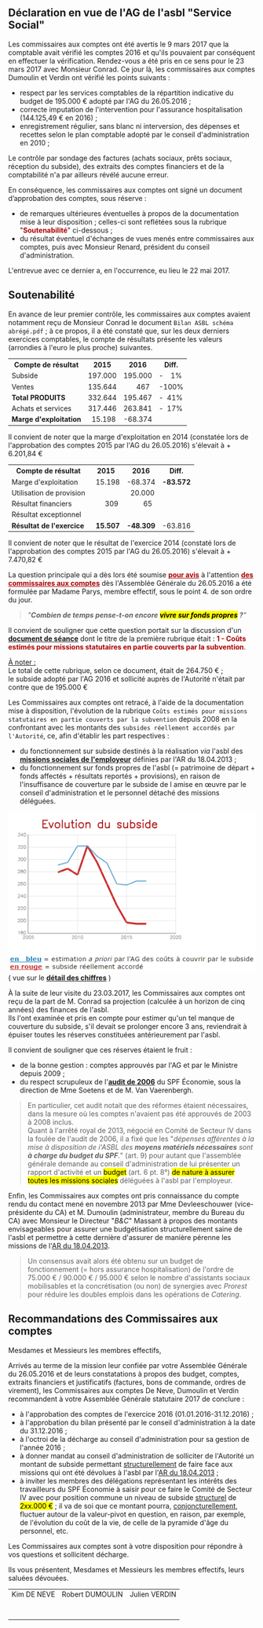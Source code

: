 ## Déclaration en vue de l'AG de l'asbl "Service Social"

Les commissaires aux comptes ont été avertis le 9 mars 2017 que la comptable avait vérifié les comptes 2016 et qu'ils pouvaient par conséquent en effectuer la vérification. Rendez-vous a été pris en ce sens pour le 23 mars 2017 avec Monsieur Conrad.
Ce jour là, les commissaires aux comptes Dumoulin et Verdin ont vérifié les points suivants :

* respect par les services comptables de la répartition indicative du budget de 195.000 &euro; adopté par l'AG du 26.05.2016 ;  
* correcte imputation de l'intervention pour l'assurance hospitalisation (144.125,49 &euro; en 2016) ;  
* enregistrement régulier, sans blanc ni interversion, des dépenses et recettes selon le plan comptable adopté par le conseil d'administration en 2010 ;  

Le contrôle par sondage des factures (achats sociaux, prêts sociaux, réception du subside), des extraits des comptes financiers et de la comptabilité n'a par ailleurs révélé aucune erreur.

En conséquence, les commissaires aux comptes ont signé un 
document d’approbation des comptes, sous réserve :

* de remarques ultérieures éventuelles à propos de la documentation mise à leur disposition ; celles-ci sont reflétées sous la rubrique "<font color="aa0000"><b>Soutenabilité</b></font>" ci-dessous ;  
* du résultat éventuel d'échanges de vues menés entre commissaires aux comptes, puis avec Monsieur Renard, président du conseil d'administration.  

L'entrevue avec ce dernier a, en l'occurrence, eu lieu le 22 mai 2017.

## Soutenabilité

En avance de leur premier contrôle, les commissaires aux comptes avaient notamment reçu de Monsieur Conrad le document `Bilan ASBL schéma abrégé.pdf` ; à ce propos, il a été constaté que, sur les deux derniers exercices comptables, le compte de résultats présente les valeurs (arrondies à l'euro le plus proche) suivantes.

<table>
	<tr><th>Compte de résultat</th><th>2015</th><th>2016</th><th>Diff.</th></tr>
	<tr><td>Subside</td><td>197.000</td><td>195.000</td><td>-&nbsp;&nbsp;&nbsp;&nbsp;1%</td></tr>
	<tr><td>Ventes</td><td>135.644</td><td>&nbsp;&nbsp;&nbsp;&nbsp;&nbsp;&nbsp;&nbsp;467</td><td>-100%</td></tr>
	<tr><td><b>Total PRODUITS</b></td><td>332.644</td><td>195.467</td><td>-&nbsp;&nbsp;41%</td></tr>
	<tr><td>Achats et services</td><td>317.446</td><td>263.841</td><td>-&nbsp;&nbsp;17%</td></tr>
	<tr><td><b>Marge d'exploitation</b></td><td>&nbsp;&nbsp;15.198</td><td>-68.374</td></tr>
</table>

Il convient de noter que la marge d'exploitation en 2014 (constatée lors de l'approbation des comptes 2015 par l'AG du 26.05.2016) s'élevait à + 6.201,84 &euro;

<table>
	<tr><th>Compte de résultat</th><th>2015</th><th>2016</th><th>Diff.</th></tr>
	<tr><td>Marge d'exploitation</td><td>&nbsp;&nbsp;15.198</td><td>-68.374</td><td><b>-83.572</b></td></tr>
	<tr><td>Utilisation de provision</td><td>&nbsp;</td><td>&nbsp;&nbsp;20.000</td></tr>
	<tr><td>Résultat financiers</td><td>&nbsp;&nbsp;&nbsp;&nbsp;&nbsp;&nbsp;&nbsp;309</td><td>&nbsp;&nbsp;&nbsp;&nbsp;&nbsp;&nbsp;&nbsp;&nbsp;&nbsp;65</td></tr>
	<tr><td>Résultat exceptionnel</td><td>&nbsp;</td><td>&nbsp;</td></tr>
	<tr><td><b>Résultat de l'exercice</b></td><td>&nbsp;&nbsp;<b>15.507</b></td><td><b>-48.309</b></td><td>-63.816</td></tr>
</table>

Il convient de noter que le résultat de l'exercice 2014 (constaté lors de l'approbation des comptes 2015 par l'AG du 26.05.2016) s'élevait à + 7.470,82 &euro;


La question principale qui a dès lors été soumise <font color="#aa0000"><b><u>pour avis</u></b></font> à l'attention <font color="#aa0000"><b><u>des commissaires aux comptes</u></b></font> dès l'Assemblée Générale du 26.05.2016 a été formulée par Madame Parys, membre effectif, sous le point 4. de son ordre du jour.

> *"**Combien de temps pense-t-on encore <mark>vivre sur fonds propres</mark> ?**"*

Il convient de souligner que cette question portait sur la discussion d'un [**document de séance**](AG_2016_Budget_Question_FParys.pdf) dont le titre de la première rubrique était : <font color="aa0000"><b>1 - Coûts estimés pour missions statutaires en partie couverts par la subvention</b></font>.

<u>&Agrave; noter :</u>  
Le total de cette rubrique, selon ce document, était de 264.750 &euro; ;  
le subside adopté par l'AG 2016 et sollicité auprès de l'Autorité n'était par contre que de 195.000 &euro;

Les Commissaires aux comptes ont retracé, à l'aide de la documentation mise à disposition, l'évolution de la rubrique `Coûts estimés pour missions statutaires en partie couverts par la subvention` depuis 2008 en la confrontant avec les montants des `subsides réellement accordés par l'Autorité`, ce, afin d'établir les part respectives :

* du fonctionnement sur subside destinés à la réalisation *via* l'asbl des [**missions sociales de l'employeur**](AR_20130418.pdf) définies par l'AR du 18.04.2013 ;  
* du fonctionnement sur fonds propres de l'asbl (= patrimoine de départ + fonds affectés + résultats reportés + provisions), en raison de l'insuffisance de couverture par le subside de l amise en &oelig;uvre par le conseil d'administration et le personnel détaché des missions déléguées.

![](subside.png)  
( vue sur le [**détail des chiffres**](https://bobjr-1.github.io/Temp/SSoc/Line_TPT.html) )

&Agrave; la suite de leur visite du 23.03.2017, les Commissaires aux comptes ont reçu de la part de M. Conrad sa projection (calculée à un horizon de cinq années) des finances de l'asbl.  
Ils l'ont examinée et pris en compte pour estimer qu'un tel manque de couverture du subside, s'il devait se prolonger encore 3 ans, reviendrait à épuiser toutes les réserves constituées antérieurement par l'asbl.

Il convient de souligner que ces réserves étaient le fruit :

* de la bonne gestion : comptes approuvés par l'AG et par le Ministre depuis 2009 ;  
* du respect scrupuleux de l'[**audit de 2006**](Audit_SSoc_2006.pdf) du SPF &Eacute;conomie, sous la direction de Mme Soetens et de M. Van Vaerenbergh.

> En particulier, cet audit notait que des réformes étaient nécessaires, dans la mesure où les comptes n'avaient pas été approuvés de 2003 à 2008 inclus.  
> Quant à l'arrêté royal de 2013, négocié en Comité de Secteur IV dans la foulée de l'audit de 2006, il a fixé que les "*dépenses afférentes à la mise à disposition de i'ASBL des **moyens matériels nécessaires** sont **à charge du budget du SPF**.*" (art. 9) pour autant que l'assemblée générale demande au conseil d'administration de lui présenter un rapport d'activité et un <mark>budget</mark> (art. 6 pt. 8°) <mark>de nature à assurer toutes les missions sociales</mark> déléguées à l'asbl par l'employeur.

Enfin, les Commissaires aux comptes ont pris connaissance du compte rendu du contact mené en novembre 2013 par Mme Devleeschouwer (vice-présidente du CA) et M. Dumoulin (administrateur, membre du Bureau du CA) avec Monsieur le Directeur "*B&amp;C*" Massant à propos des montants envisageables pour assurer une budgétisation structurellement saine de l'asbl et permettre à cette dernière d'assurer de manière pérenne les missions de l'[AR du 18.04.2013](AR_20130418.pdf).

> Un consensus avait alors été obtenu sur un budget de fonctionnement (= hors assurance hospitalisation) de l'ordre de 75.000 &euro; / 90.000 &euro; / 95.000 &euro; selon le nombre d'assistants sociaux mobilisables et la concrétisation (ou non) de synergies avec *Prorest* pour réduire les doubles emplois dans les opérations de *Catering*.

## Recommandations des Commissaires aux comptes

Mesdames et Messieurs les membres effectifs,

Arrivés au terme de la mission leur confiée par votre Assemblée Générale du 26.05.2016 et de leurs constatations à propos des budget, comptes, extraits financiers et justificatifs (factures, bons de commande, ordres de virement), les Commissaires aux comptes De Neve, Dumoulin et Verdin recommandent à votre Assemblée Générale statutaire 2017 de conclure :

* à l'approbation des comptes de l'exercice 2016 (01.01.2016-31.12.2016) ;  
* à l'approbation du bilan présenté par le conseil d'administration à la date du 31.12.2016 ;  
* à l'octroi de la décharge au conseil d'administration pour sa gestion de l'année 2016 ;  
* à donner mandat au conseil d'administration de solliciter de l'Autorité un montant de subside permettant <u>structurellement</u> de faire face aux missions qui ont été dévolues à l'asbl par l'[AR du 18.04.2013](AR_20130418.pdf) ;  
* à inviter les membres des délégations représentant les intérêts des travailleurs du SPF &Eacute;conomie à saisir pour ce faire le Comité de Secteur IV avec pour position commune un niveau de subside <u>structurel</u> de <mark>2xx.000 &euro;</mark> ; il va de soi que ce montant pourra, <u>conjoncturellement</u>, fluctuer autour de la valeur-pivot en question, en raison, par exemple, de l'évolution du coût de la vie, de celle de la pyramide d'âge du personnel, etc.

Les Commissaires aux comptes sont à votre disposition pour répondre à vos questions et sollicitent décharge.

Ils vous présentent, Mesdames et Messieurs les membres effectifs, leurs saluées dévouées. 

<table>
<tr>
<td>Kim DE NEVE</td><td>Robert DUMOULIN</td><td>Julien VERDIN</td>
</tr>
<tr>
<td>&nbsp;<br>&nbsp;</td><td>&nbsp;</td><td>&nbsp;</td>
</tr>
</table>